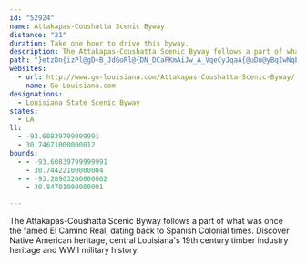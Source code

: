 ```yaml
---
id: "52924"
name: Attakapas-Coushatta Scenic Byway
distance: "21"
duration: Take one hour to drive this byway.
description: The Attakapas-Coushatta Scenic Byway follows a part of what was once the famed El Camino Real, dating back to Spanish Colonial times.  Discover Native American heritage, central Louisiana's 19th century timber industry heritage and WWII military history.
path: "}etzDn{izPl@gD~B_JdGoRl@{DN_DCaFKmAiJw_A_VqeCyJqaA{@uDu@yBqIwNqEkM}@gBeAsBqB_C_OoOoEcEqVaWyBsBqBgBoEyCsFmCoCm@aDc@_JLmDG{nAb@eDKyEm@wEiAeMcDcg@yLmDeA_CaAqF_DiMcKeBkBkBmCcEmIqAaCaBsBkBeBcSgPch@ka@oBgA_C_AarAma@}UaIeG{ByOeFiCqAoB{AeBkBwAyBe@aAmAsD{@sFQmFP{w@GeVFqeEIgs@Biq@GyjABw~BHwSEu`CFqUI_uCIm]OuIi@qHs@uHy@sGiJmh@eNcu@mAiI}CaPsDcVo@yHe@oKMmFOya@F}uAXoYRge@"
websites:
  - url: http://www.go-louisiana.com/Attakapas-Coushatta-Scenic-Byway/
    name: Go-Louisiana.com
designations:
  - Louisiana State Scenic Byway
states:
  - LA
ll:
  - -93.60839799999991
  - 30.74671000000012
bounds:
  - - -93.60839799999991
    - 30.74422100000004
  - - -93.28903200000002
    - 30.84701000000001

---
```


The Attakapas-Coushatta Scenic Byway follows a part of what was once the famed El Camino Real, dating back to Spanish Colonial times.  Discover Native American heritage, central Louisiana's 19th century timber industry heritage and WWII military history.
